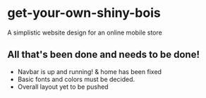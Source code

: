# get-your-own-shiny-bois
A simplistic website  design for an online mobile store
## All that's been done and needs to be done!
- Navbar is up and running! & home has been fixed
- Basic fonts and colors must be decided.
- Overall layout yet to be pushed

